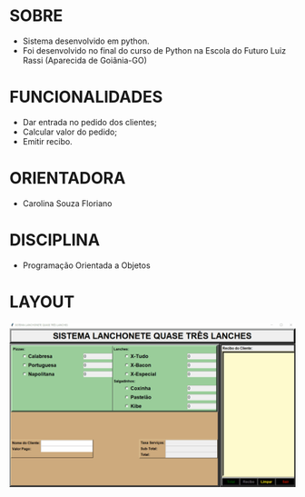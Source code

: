 # SOBRE
- Sistema desenvolvido em python.
- Foi desenvolvido no final do curso de Python na Escola do Futuro Luiz Rassi (Aparecida de Goiânia-GO)

# FUNCIONALIDADES
- Dar entrada no pedido dos clientes;
- Calcular valor do pedido;
- Emitir recibo.

# ORIENTADORA
- Carolina Souza Floriano

# DISCIPLINA
- Programação Orientada a Objetos

# LAYOUT

<img src="https://github.com/marcosvipe/lanchonete/blob/main/__pycache__/lanchonete.gif">
